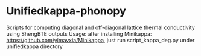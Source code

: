 # Unifiedkappa-phonopy
Scripts for computing diagonal and off-diagonal lattice thermal conductivity using ShengBTE outputs
Usage: after installing Minikappa: https://github.com/yimavxia/Minikappa, just run script_kappa_deg.py under unifiedkappa directory
